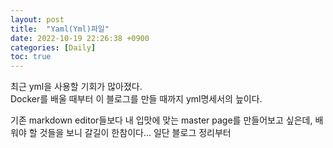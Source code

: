 ```yaml
---
layout: post
title:  "Yaml(Yml)파일"
date: 2022-10-19 22:26:38 +0900
categories: [Daily]
toc: true
---
```


최근 yml을 사용할 기회가 많아졌다.  
Docker를 배울 때부터 이 블로그를 만들 때까지 yml명세서의 늪이다.  
  
기존 markdown editor들보다 내 입맛에 맞는 master page를 만들어보고 싶은데, 배워야 할 것들을 보니 갈길이 한참이다... 일단 블로그 정리부터